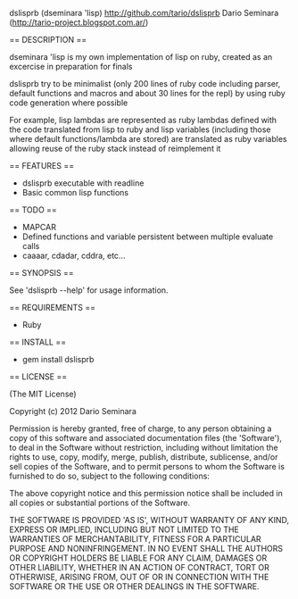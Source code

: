 dslisprb (dseminara 'lisp) 
http://github.com/tario/dslisprb
Dario Seminara (http://tario-project.blogspot.com.ar/)

== DESCRIPTION ==

dseminara 'lisp is my own implementation of lisp on ruby, created as an excercise in preparation for finals

dslisprb try to be minimalist (only 200 lines of ruby code including parser, default 
functions and macros and about 30 lines for the repl) by using ruby code generation where possible

For example, lisp lambdas are represented as ruby lambdas defined with the code translated from lisp to ruby
and lisp variables (including those where default functions/lambda are stored) are translated as ruby variables
allowing reuse of the ruby stack instead of reimplement it 

== FEATURES ==
  
* dslisprb executable with readline
* Basic common lisp functions

== TODO ==

* MAPCAR
* Defined functions and variable persistent between multiple evaluate calls
* caaaar, cdadar, cddra, etc...

== SYNOPSIS ==

See 'dslisprb --help' for usage information.

== REQUIREMENTS ==

* Ruby

== INSTALL ==

* gem install dslisprb

== LICENSE ==

(The MIT License)

Copyright (c) 2012 Dario Seminara

Permission is hereby granted, free of charge, to any person obtaining
a copy of this software and associated documentation files (the
'Software'), to deal in the Software without restriction, including
without limitation the rights to use, copy, modify, merge, publish,
distribute, sublicense, and/or sell copies of the Software, and to
permit persons to whom the Software is furnished to do so, subject to
the following conditions:

The above copyright notice and this permission notice shall be
included in all copies or substantial portions of the Software.

THE SOFTWARE IS PROVIDED 'AS IS', WITHOUT WARRANTY OF ANY KIND,
EXPRESS OR IMPLIED, INCLUDING BUT NOT LIMITED TO THE WARRANTIES OF
MERCHANTABILITY, FITNESS FOR A PARTICULAR PURPOSE AND NONINFRINGEMENT.
IN NO EVENT SHALL THE AUTHORS OR COPYRIGHT HOLDERS BE LIABLE FOR ANY
CLAIM, DAMAGES OR OTHER LIABILITY, WHETHER IN AN ACTION OF CONTRACT,
TORT OR OTHERWISE, ARISING FROM, OUT OF OR IN CONNECTION WITH THE
SOFTWARE OR THE USE OR OTHER DEALINGS IN THE SOFTWARE.

